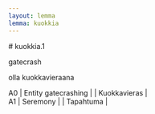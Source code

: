 ```yaml
---
layout: lemma
lemma: kuokkia
---
```


<div class="sense">
# <span class="sensename">kuokkia.1</span>

<span class="description">gatecrash</span>

<span class="description">olla kuokkavieraana</span>

A0 | Entity gatecrashing |   | Kuokkavieras |  
A1 | Seremony |   | Tapahtuma |  

</div>

